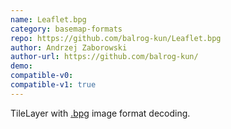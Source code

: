 ```yaml
---
name: Leaflet.bpg
category: basemap-formats
repo: https://github.com/balrog-kun/Leaflet.bpg
author: Andrzej Zaborowski
author-url: https://github.com/balrog-kun/
demo: 
compatible-v0:
compatible-v1: true
---
```


TileLayer with <a href="http://bellard.org/bpg/">.bpg</a> image format decoding.
